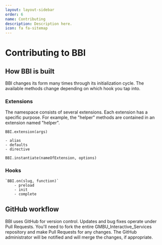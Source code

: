 ```yaml
---
layout: layout-sidebar
order: 6
name: Contributing
description: Description here.
icon: fa fa-sitemap
---
```


# Contributing to BBI

## How BBI is built

BBI changes its form many times through its initialization cycle. The available methods change depending on which hook you tap into.

### Extensions

The namespace consists of several extensions. Each extension has a specific purpose. For example, the "helper" methods are contained in an extension named "helper". 

`BBI.extension(args)`

    - alias
    - defaults
    - directive

`BBI.instantiate(nameOfExtension, options)`

### Hooks

    `BBI.on(slug, function)`
        - preload
        - init
        - complete

## GitHub workflow

BBI uses GitHub for version control. Updates and bug fixes operate under Pull Requests. You'll need to fork the entire GMBU_Interactive_Services repository and make Pull Requests for any changes. The GitHub administrator will be notified and will merge the changes, if appropriate.
